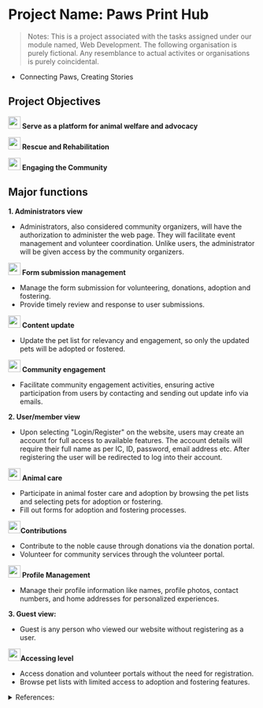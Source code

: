 # Project Name: Paws Print Hub
> Notes:
> This is a project associated with the tasks assigned under our module named, Web Development. The following organisation is purely fictional. Any resemblance to actual activites or organisations is purely coincidental.

- Connecting Paws, Creating Stories 


## Project Objectives
**<img src= "https://github.com/Stereochromyy/PawsPrintHub/assets/154343987/9ed161a2-da3e-4250-b5d5-4bf6c8b5abfa" height= 25px width = 25px>  </img> Serve as a platform for animal welfare and advocacy**

**<img src= "https://github.com/Stereochromyy/PawsPrintHub/assets/154343987/d93a7748-607e-46bb-82cd-10992fcb888f" height= 25px width = 25px> </img>	Rescue and Rehabilitation**

**<img src= "https://github.com/Stereochromyy/PawsPrintHub/assets/154343987/76bf9a0d-e3e8-48d0-9dfb-05bf7c8f8ccb" height = 25px width = 25px> </img>	Engaging the Community**

## Major functions
**1.	Administrators view**
- Administrators, also considered community organizers, will have the authorization to administer the web page. They will facilitate event management and volunteer coordination. Unlike users, the administrator will be given access by the community organizers.

**<img src="https://github.com/Stereochromyy/PawsPrintHub/assets/154343987/1009fd77-9941-4f19-bd75-ff2f4a1b9619" height="25px" width="25px"> Form submission management**
-	Manage the form submission for volunteering, donations, adoption and fostering.
-	Provide timely review and response to user submissions.

**<img src="https://github.com/Stereochromyy/PawsPrintHub/assets/154343987/88494e3c-6dc6-4ecb-aff7-68826f621660" height="25px" width="25px">	Content update**
-	Update the pet list for relevancy and engagement, so only the updated pets will be adopted or fostered.

**<img src="https://github.com/Stereochromyy/PawsPrintHub/assets/154343987/7726e508-8d5b-496c-ad35-d29d4d7098e2" height="25px" width="25px">	Community engagement**
-	Facilitate community engagement activities, ensuring active participation from users by contacting and sending out update info via emails.

**2.	User/member view**
- Upon selecting "Login/Register" on the website, users may create an account for full access to available features. The account details will require their full name as per IC, ID, password, email address etc. After registering the user will be redirected to log into their account.   
 
**<img src="https://github.com/Stereochromyy/PawsPrintHub/assets/154343987/232d2503-431a-4f2d-9931-c577a31b1185" height="25px" width="25px">	Animal care**
-	Participate in animal foster care and adoption by browsing the pet lists and selecting pets for adoption or fostering.
-	Fill out forms for adoption and fostering processes.

**<img src="https://github.com/Stereochromyy/PawsPrintHub/assets/154343987/e17e0318-4dfb-49eb-9619-43bc6137001d" height="25px" width="25px">Contributions**
-	Contribute to the noble cause through donations via the donation portal.
-	Volunteer for community services through the volunteer portal.

**<img src="https://github.com/Stereochromyy/PawsPrintHub/assets/154343987/e054c3d6-a527-4dea-8d39-cc8978ff23e6" height="25px" width="25px">	Profile Management**
-	Manage their profile information like names, profile photos, contact numbers, and home addresses for personalized experiences.

**3.	Guest view:**
- Guest is any person who viewed our website without registering as a user. 

**<img src="https://github.com/Stereochromyy/PawsPrintHub/assets/154343987/b27c5762-407b-49d4-ac59-edcd6d24d1b1" height="25px" width="25px">Accessing level**
-	Access donation and volunteer portals without the need for registration.
-	Browse pet lists with limited access to adoption and fostering features.

<details>
<summary>References:</summary>

_basename. (2024). The PHP Group. https://www.php.net/manual/en/function.basename.php <br>
How to hash passwords in PHP The complete step-by-step tutorial. (2024, February 8). Alexwebdevelop. https://alexwebdevelop.com/php-password-hashing/ <br>
PHP 8.1: $_FILES: New full_path value for directory-uploads. (2024). PHP.Watch. https://php.watch/versions/8.1/$_FILES-full-path#:~:text=%24_FILES%20is%20a%20PHP,in%20the%20current%20HTTP%20request. <br>
session_status. (2024). THE PHP GROUP. https://www.php.net/manual/en/function.session-status.php <br>
w3schools. (2024a). HTML <input> pattern Attribute. W3schools. https://www.w3schools.com/tags/att_input_pattern.asp <br>
w3schools. (2024b). PHP Conditional Assignment Operators. W3schools. https://www.w3schools.com/php/php_operators.asp <br>
w3schools. (2024c). PHP File Upload. W3schools. https://www.w3schools.com/php/php_file_upload.asp <br>
w3schools. (2024d). PHP Form Validation. W3schools. https://www.w3schools.com/php/php_form_validation.asp_ <br>

</details>
